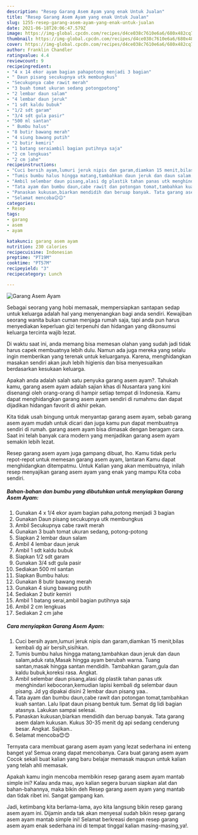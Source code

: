 ```yaml
---
description: "Resep Garang Asem Ayam yang enak Untuk Jualan"
title: "Resep Garang Asem Ayam yang enak Untuk Jualan"
slug: 1255-resep-garang-asem-ayam-yang-enak-untuk-jualan
date: 2021-06-18T20:06:47.579Z
image: https://img-global.cpcdn.com/recipes/d4ce038c7610e6a6/680x482cq70/garang-asem-ayam-foto-resep-utama.jpg
thumbnail: https://img-global.cpcdn.com/recipes/d4ce038c7610e6a6/680x482cq70/garang-asem-ayam-foto-resep-utama.jpg
cover: https://img-global.cpcdn.com/recipes/d4ce038c7610e6a6/680x482cq70/garang-asem-ayam-foto-resep-utama.jpg
author: Franklin Chandler
ratingvalue: 4.4
reviewcount: 9
recipeingredient:
- "4 x 14 ekor ayam bagian pahapotong menjadi 3 bagian"
- " Daun pisang secukupnya utk membungkus"
- "Secukupnya cabe rawit merah"
- "3 buah tomat ukuran sedang potongpotong"
- "2 lembar daun salam"
- "4 lembar daun jeruk"
- "1 sdt kaldu bubuk"
- "1/2 sdt garam"
- "3/4 sdt gula pasir"
- "500 ml santan"
- " Bumbu halus"
- "8 butir bawang merah"
- "4 siung bawang putih"
- "2 butir kemiri"
- "1 batang seraiambil bagian putihnya saja"
- "2 cm lengkuas"
- "2 cm jahe"
recipeinstructions:
- "Cuci bersih ayam,lumuri jeruk nipis dan garam,diamkan 15 menit,bilas kembali dg air bersih,sisihkan."
- "Tumis bumbu halus hingga matang,tambahkan daun jeruk dan daun salam,aduk rata,Masak hingga ayam berubah warna. Tuang santan,masak hingga santan mendidih. Tambahkan garam,gula dan kaldu bubuk,koreksi rasa. Angkat."
- "Ambil selembar daun pisang,alasi dg plastik tahan panas utk menghindari kebocoran,kemudian lapisi kembali dg selembar daun pisang. Jd yg dipakai disini 2 lembar daun pisang yaa.."
- "Tata ayam dan bumbu daun,cabe rawit dan potongan tomat,tambahkan kuah santan. Lalu lipat daun pisang bentuk tum. Semat dg lidi bagian atasnya. Lakukan sampai selesai."
- "Panaskan kukusan,biarkan mendidih dan beruap banyak. Tata garang asem dalam kukusan. Kukus 30-35 menit dg api sedang cenderung besar. Angkat. Sajikan.."
- "Selamat mencoba😊😊"
categories:
- Resep
tags:
- garang
- asem
- ayam

katakunci: garang asem ayam 
nutrition: 230 calories
recipecuisine: Indonesian
preptime: "PT19M"
cooktime: "PT57M"
recipeyield: "3"
recipecategory: Lunch

---
```



![Garang Asem Ayam](https://img-global.cpcdn.com/recipes/d4ce038c7610e6a6/680x482cq70/garang-asem-ayam-foto-resep-utama.jpg)

Sebagai seorang yang hobi memasak, mempersiapkan santapan sedap untuk keluarga adalah hal yang menyenangkan bagi anda sendiri. Kewajiban seorang  wanita bukan cuman menjaga rumah saja, tapi anda pun harus menyediakan keperluan gizi terpenuhi dan hidangan yang dikonsumsi keluarga tercinta wajib lezat.

Di waktu  saat ini, anda memang bisa memesan olahan yang sudah jadi tidak harus capek membuatnya lebih dulu. Namun ada juga mereka yang selalu ingin memberikan yang terenak untuk keluarganya. Karena, menghidangkan masakan sendiri akan jauh lebih higienis dan bisa menyesuaikan berdasarkan kesukaan keluarga. 



Apakah anda adalah salah satu penyuka garang asem ayam?. Tahukah kamu, garang asem ayam adalah sajian khas di Nusantara yang kini disenangi oleh orang-orang di hampir setiap tempat di Indonesia. Kamu dapat menghidangkan garang asem ayam sendiri di rumahmu dan dapat dijadikan hidangan favorit di akhir pekan.

Kita tidak usah bingung untuk menyantap garang asem ayam, sebab garang asem ayam mudah untuk dicari dan juga kamu pun dapat membuatnya sendiri di rumah. garang asem ayam bisa dimasak dengan beragam cara. Saat ini telah banyak cara modern yang menjadikan garang asem ayam semakin lebih lezat.

Resep garang asem ayam juga gampang dibuat, lho. Kamu tidak perlu repot-repot untuk memesan garang asem ayam, lantaran Kamu dapat menghidangkan ditempatmu. Untuk Kalian yang akan membuatnya, inilah resep menyajikan garang asem ayam yang enak yang mampu Kita coba sendiri.

<!--inarticleads1-->

##### Bahan-bahan dan bumbu yang dibutuhkan untuk menyiapkan Garang Asem Ayam:

1. Gunakan 4 x 1/4 ekor ayam bagian paha,potong menjadi 3 bagian
1. Gunakan  Daun pisang secukupnya utk membungkus
1. Ambil Secukupnya cabe rawit merah
1. Gunakan 3 buah tomat ukuran sedang, potong-potong
1. Siapkan 2 lembar daun salam
1. Ambil 4 lembar daun jeruk
1. Ambil 1 sdt kaldu bubuk
1. Siapkan 1/2 sdt garam
1. Gunakan 3/4 sdt gula pasir
1. Sediakan 500 ml santan
1. Siapkan  Bumbu halus:
1. Gunakan 8 butir bawang merah
1. Gunakan 4 siung bawang putih
1. Sediakan 2 butir kemiri
1. Ambil 1 batang serai,ambil bagian putihnya saja
1. Ambil 2 cm lengkuas
1. Sediakan 2 cm jahe




<!--inarticleads2-->

##### Cara menyiapkan Garang Asem Ayam:

1. Cuci bersih ayam,lumuri jeruk nipis dan garam,diamkan 15 menit,bilas kembali dg air bersih,sisihkan.
1. Tumis bumbu halus hingga matang,tambahkan daun jeruk dan daun salam,aduk rata,Masak hingga ayam berubah warna. Tuang santan,masak hingga santan mendidih. Tambahkan garam,gula dan kaldu bubuk,koreksi rasa. Angkat.
1. Ambil selembar daun pisang,alasi dg plastik tahan panas utk menghindari kebocoran,kemudian lapisi kembali dg selembar daun pisang. Jd yg dipakai disini 2 lembar daun pisang yaa..
1. Tata ayam dan bumbu daun,cabe rawit dan potongan tomat,tambahkan kuah santan. Lalu lipat daun pisang bentuk tum. Semat dg lidi bagian atasnya. Lakukan sampai selesai.
1. Panaskan kukusan,biarkan mendidih dan beruap banyak. Tata garang asem dalam kukusan. Kukus 30-35 menit dg api sedang cenderung besar. Angkat. Sajikan..
1. Selamat mencoba😊😊




Ternyata cara membuat garang asem ayam yang lezat sederhana ini enteng banget ya! Semua orang dapat mencobanya. Cara buat garang asem ayam Cocok sekali buat kalian yang baru belajar memasak maupun untuk kalian yang telah ahli memasak.

Apakah kamu ingin mencoba membikin resep garang asem ayam mantab simple ini? Kalau anda mau, ayo kalian segera buruan siapkan alat dan bahan-bahannya, maka bikin deh Resep garang asem ayam yang mantab dan tidak ribet ini. Sangat gampang kan. 

Jadi, ketimbang kita berlama-lama, ayo kita langsung bikin resep garang asem ayam ini. Dijamin anda tak akan menyesal sudah bikin resep garang asem ayam mantab simple ini! Selamat berkreasi dengan resep garang asem ayam enak sederhana ini di tempat tinggal kalian masing-masing,ya!.

